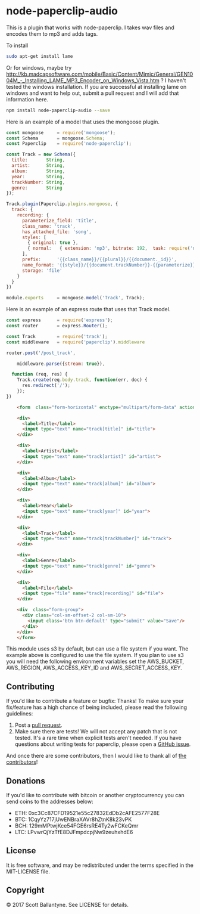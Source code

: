 
node-paperclip-audio
=========

This is a plugin that works with node-paperclip.  I takes wav files and encodes them to mp3 and adds tags. 

To install 

```bash
sudo apt-get install lame 
```
Or for windows, maybe try http://kb.madcapsoftware.com/mobile/Basic/Content/Mimic/General/GEN1004M_-_Installing_LAME_MP3_Encoder_on_Windows_Vista.htm ?  I haven't tested the windows installation.  If you are successful at installing lame on windows and want to help out, submit a pull request and I will add that information here.

```bash
npm install node-paperclip-audio --save
```

Here is an example of a model that uses the mongoose plugin.

```javascript
const mongoose     = require('mongoose');
const Schema       = mongoose.Schema;
const Paperclip    = require('node-paperclip');

const Track = new Schema({
  title:       String,
  artist:      String,
  album:       String,
  year:        String,
  trackNumber: String,
  genre:       String
});

Track.plugin(Paperclip.plugins.mongoose, {
  track: {
    recording: { 
      parameterize_field: 'title',
      class_name: 'track',
      has_attached_file: 'song', 
      styles: [
        { original: true },
        { normal:   { extension: 'mp3', bitrate: 192,  task: require('node-paperclip-audio') } }
      ],
      prefix:      '{{class_name}}/{{plural}}/{{document._id}}',
      name_format: '{{style}}/{{document.trackNumber}}-{{parameterize}}.{{extension}}',
      storage: 'file'
    }
  }
})

module.exports     = mongoose.model('Track', Track);
```

Here is an example of an express route that uses that Track model.

```javascript
const express      = require('express');
const router       = express.Router();

const Track        = require('track');
const middleware   = require('paperclip').middleware

router.post('/post_track',

    middleware.parse({stream: true}), 

  function (req, res) {  
    Track.create(req.body.track, function(err, doc) {
      res.redirect('/');
    });
})

```

```html
    <form  class="form-horizontal" enctype="multipart/form-data" action="/post_track" method="post">

    <div>
      <label>Title</label>
      <input type="text" name="track[title]" id="title">
    </div>

    <div>
      <label>Artist</label>
      <input type="text" name="track[artist]" id="artist">
    </div>

    <div>
      <label>Album</label>
      <input type="text" name="track[album]" id="album">
    </div>

    <div>
      <label>Year</label>
      <input type="text" name="track[year]" id="year">
    </div>

    <div>
      <label>Track</label>
      <input type="text" name="track[trackNumber]" id="track">
    </div>

    <div>
      <label>Genre</label>
      <input type="text" name="track[genre]" id="genre">
    </div>

    <div>
      <label>File</label>
      <input type="file" name="track[recording]" id="file">
    </div>

    <div  class="form-group">
      <div class="col-sm-offset-2 col-sm-10">
        <input class='btn btn-default' type="submit" value="Save"/>
      </div>
    </div>
    </form>

```

This module uses s3 by default, but can use a file system if you want.  The example above is configured to use the file system.  If you plan to use s3 you will need the following environment variables set the AWS_BUCKET, AWS_REGION, AWS_ACCESS_KEY_ID and AWS_SECRET_ACCESS_KEY.

Contributing
------------

If you'd like to contribute a feature or bugfix: Thanks! To make sure your
fix/feature has a high chance of being included, please read the following
guidelines:

1. Post a [pull request](https://github.com/ballantyne/node-paperclip-lame/compare/).
2. Make sure there are tests! We will not accept any patch that is not tested.
   It's a rare time when explicit tests aren't needed. If you have questions
   about writing tests for paperclip, please open a
   [GitHub issue](https://github.com/ballantyne/node-paperclip-lame/issues/new).


And once there are some contributors, then I would like to thank all of [the contributors](https://github.com/ballantyne/node-paperclip-lame/graphs/contributors)!

Donations
------------

If you'd like to contribute with bitcoin or another cryptocurrency you can send coins to the addresses below:

* ETH: 0xc3Cc87CFD19521e55c27832EdDb2cAFE2577F28E
* BTC: 1CqyYz717jUwENBraXAVr8hZtnK8k23vPK
* BCH: 129mMPtwjKce54FGE6rsRE4Ty2wFCKeQmr
* LTC: LPvwrQjYzTfE8DJFmpdcpjNw9zeuhxhdE6

License
-------

It is free software, and may be redistributed under the terms specified in the MIT-LICENSE file.

Copyright 
-------
© 2017 Scott Ballantyne. See LICENSE for details.

